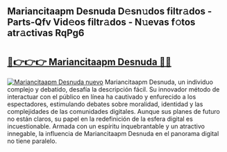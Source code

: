 ## Mariancitaapm Desnuda D𝚎sn𝚞dos filtr𝚊dos - Parts-Qfv Vid𝚎os filtr𝚊dos - N𝚞evas f𝚘tos atr𝚊ctivas RqPg6

# <h2><a href="http://mb3gib0.tromn.icu/?c=Mariancitaapm+Desnuda">🔗👉👉👉 Mariancitaapm Desnuda 🔗🔗</a></h2>

[![Mariancitaapm Desnuda nuevo](https://i.imgur.com/pEAQMta.gif)](http://mb3gib0.tromn.icu/?c=Mariancitaapm+Desnuda)
Mariancitaapm Desnuda, un individuo complejo y debatido, desafía la descripción fácil. Su innovador método de interactuar con el público en línea ha cautivado y enfurecido a los espectadores, estimulando debates sobre moralidad, identidad y las complejidades de las comunidades digitales. Aunque sus planes de futuro no están claros, su papel en la redefinición de la esfera digital es incuestionable. Armada con un espíritu inquebrantable y un atractivo innegable, la influencia de Mariancitaapm Desnuda en el panorama digital no tiene paralelo.
